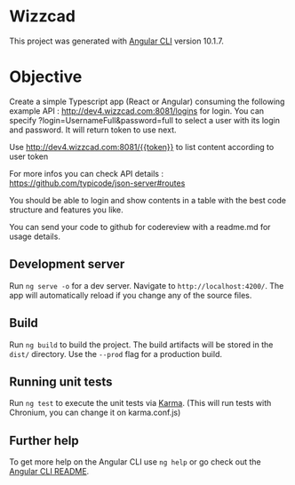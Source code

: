 # Wizzcad

This project was generated with [Angular CLI](https://github.com/angular/angular-cli) version 10.1.7.

# Objective 

Create a simple Typescript app (React or Angular) consuming the following example API :
http://dev4.wizzcad.com:8081/logins for login. You can specify ?login=UsernameFull&password=full to select a user with its login and password. It will return token to use next.

Use http://dev4.wizzcad.com:8081/{{token}} to list content according to user token

For more infos you can check API details : https://github.com/typicode/json-server#routes

You should be able to login and show contents in a table with the best code structure and features you like.

You can send your code to github for codereview with a readme.md for usage details.

## Development server

Run `ng serve -o` for a dev server. Navigate to `http://localhost:4200/`. The app will automatically reload if you change any of the source files.

## Build

Run `ng build` to build the project. The build artifacts will be stored in the `dist/` directory. Use the `--prod` flag for a production build.

## Running unit tests

Run `ng test` to execute the unit tests via [Karma](https://karma-runner.github.io). 
(This will run tests with Chronium, you can change it on karma.conf.js)

## Further help

To get more help on the Angular CLI use `ng help` or go check out the [Angular CLI README](https://github.com/angular/angular-cli/blob/master/README.md).
